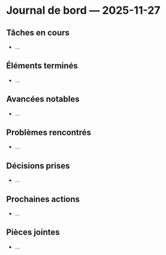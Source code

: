 ﻿# Journal de bord — 2025-11-27

## Tâches en cours
- …

## Éléments terminés
- …

## Avancées notables
- …

## Problèmes rencontrés
- …

## Décisions prises
- …

## Prochaines actions
- …

## Pièces jointes
- …
